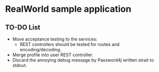 # RealWorld sample application

## TO-DO List
* Move acceptance testing to the services:
  * REST controllers should be tested for routes and encoding/decoding.
* Merge profile into user REST controller.
* Discard the annoying debug message by Password4j written strait to stdout.
